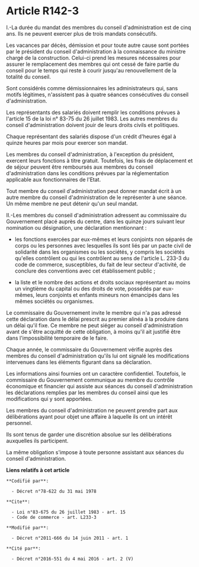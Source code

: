 # Article R142-3

I.-La durée du mandat des membres du conseil d'administration est de cinq ans. Ils ne peuvent exercer plus de trois mandats
consécutifs. 

Les vacances par décès, démission et pour toute autre cause sont portées par le président du conseil d'administration à la
connaissance du ministre chargé de la construction. Celui-ci prend les mesures nécessaires pour assurer le remplacement des
membres qui ont cessé de faire partie du conseil pour le temps qui reste à courir jusqu'au renouvellement de la totalité du
conseil. 

Sont considérés comme démissionnaires les administrateurs qui, sans motifs légitimes, n'assistent pas à quatre séances
consécutives du conseil d'administration. 

Les représentants des salariés doivent remplir les conditions prévues à l'article 15 de la loi n° 83-75 du 26 juillet 1983.
Les autres membres du conseil d'administration doivent jouir de leurs droits civils et politiques. 

Chaque représentant des salariés dispose d'un crédit d'heures égal à quinze heures par mois pour exercer son mandat. 

Les membres du conseil d'administration, à l'exception du président, exercent leurs fonctions à titre gratuit. Toutefois, les
frais de déplacement et de séjour peuvent être remboursés aux membres du conseil d'administration dans les conditions prévues
par la réglementation applicable aux fonctionnaires de l'Etat. 

Tout membre du conseil d'administration peut donner mandat écrit à un autre membre du conseil d'administration de le
représenter à une séance. Un même membre ne peut détenir qu'un seul mandat. 

II.-Les membres du conseil d'administration adressent au commissaire du Gouvernement placé auprès du centre, dans les quinze
jours suivant leur nomination ou désignation, une déclaration mentionnant :

- les fonctions exercées par eux-mêmes et leurs conjoints non séparés de corps ou les personnes avec lesquelles ils sont liés
par un pacte civil de solidarité dans les organismes ou les sociétés, y compris les sociétés qu'elles contrôlent ou qui les
contrôlent au sens de l'article L. 233-3 du code de commerce, susceptibles, du fait de leur secteur d'activité, de conclure
des conventions avec cet établissement public ;

- la liste et le nombre des actions et droits sociaux représentant au moins un vingtième du capital ou des droits de vote,
possédés par eux-mêmes, leurs conjoints et enfants mineurs non émancipés dans les mêmes sociétés ou organismes. 

Le commissaire du Gouvernement invite le membre qui n'a pas adressé cette déclaration dans le délai prescrit au premier
alinéa à la produire dans un délai qu'il fixe. Ce membre ne peut siéger au conseil d'administration avant de s'être acquitté
de cette obligation, à moins qu'il ait justifié être dans l'impossibilité temporaire de le faire. 

Chaque année, le commissaire du Gouvernement vérifie auprès des membres du conseil d'administration qu'ils lui ont signalé
les modifications intervenues dans les éléments figurant dans sa déclaration. 

Les informations ainsi fournies ont un caractère confidentiel. Toutefois, le commissaire du Gouvernement communique au membre
du contrôle économique et financier qui assiste aux séances du conseil d'administration les déclarations remplies par les
membres du conseil ainsi que les modifications qui y sont apportées. 

Les membres du conseil d'administration ne peuvent prendre part aux délibérations ayant pour objet une affaire à laquelle ils
ont un intérêt personnel. 

Ils sont tenus de garder une discrétion absolue sur les délibérations auxquelles ils participent. 

La même obligation s'impose à toute personne assistant aux séances du conseil d'administration.

**Liens relatifs à cet article**

	**Codifié par**:

	  - Décret n°78-622 du 31 mai 1978

	**Cite**:

	  - Loi n°83-675 du 26 juillet 1983 - art. 15
	  - Code de commerce - art. L233-3

	**Modifié par**:

	  - Décret n°2011-666 du 14 juin 2011 - art. 1

	**Cité par**:

	  - Décret n°2016-551 du 4 mai 2016 - art. 2 (V)
